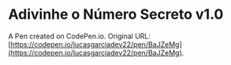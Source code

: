 # Adivinhe o Número Secreto v1.0

A Pen created on CodePen.io. Original URL: [https://codepen.io/lucasgarciadev22/pen/BaJZeMg](https://codepen.io/lucasgarciadev22/pen/BaJZeMg).


